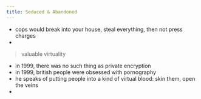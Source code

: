 ```yaml
---
title: Seduced & Abandoned
---
```


- cops would break into your house, steal everything, then not press charges
-
> valuable virtuality
- in 1999, there was no such thing as private encryption
- in 1999, british people were obsessed with pornography
- he speaks of putting people into a kind of virtual blood: skin them, open the veins
-
